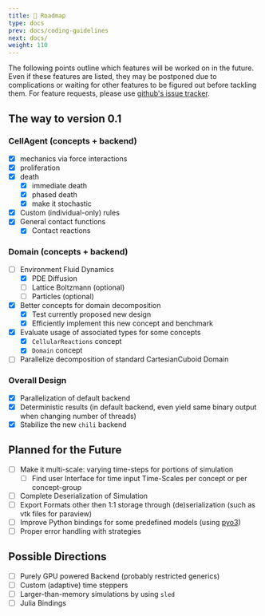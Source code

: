```yaml
---
title: 🎏 Roadmap
type: docs
prev: docs/coding-guidelines
next: docs/
weight: 110
---
```


The following points outline which features will be worked on in the future.
Even if these features are listed, they may be postponed due to complications or waiting for other features to be figured out before tackling them.
For feature requests, please use [github's issue tracker](https://www.github.com/jonaspleyer/cellular_raza/issues).

## The way to version 0.1
### CellAgent (concepts + backend)
- [x] mechanics via force interactions
- [x] proliferation
- [x] death
    - [x] immediate death
    - [x] phased death
    - [x] make it stochastic
- [x] Custom (individual-only) rules
- [x] General contact functions
    - [x] Contact reactions

### Domain (concepts + backend)
- [ ] Environment Fluid Dynamics
    - [x] PDE Diffusion
    - [ ] Lattice Boltzmann (optional)
    - [ ] Particles (optional)
- [x] Better concepts for domain decomposition
    - [x] Test currently proposed new design
    - [x] Efficiently implement this new concept and benchmark
- [x] Evaluate usage of associated types for some concepts
    - [x] `CellularReactions` concept
    - [x] `Domain` concept
- [ ] Parallelize decomposition of standard CartesianCuboid Domain

### Overall Design
- [x] Parallelization of default backend
- [x] Deterministic results (in default backend, even yield same binary output when changing number of threads)
- [x] Stabilize the new `chili` backend

## Planned for the Future
- [ ] Make it multi-scale: varying time-steps for portions of simulation
    - [ ] Find user Interface for time input
      Time-Scales per concept or per concept-group
- [ ] Complete Deserialization of Simulation
- [ ] Export Formats other then 1:1 storage through (de)serialization (such as vtk files for paraview)
- [ ] Improve Python bindings for some predefined models (using [pyo3](https://github.com/PyO3))
- [ ] Proper error handling with strategies

## Possible Directions
- [ ] Purely GPU powered Backend (probably restricted generics)
- [ ] Custom (adaptive) time steppers
- [ ] Larger-than-memory simulations by using `sled`
- [ ] Julia Bindings
